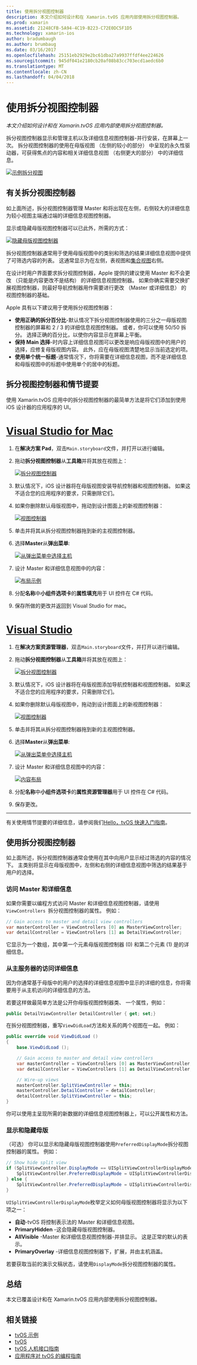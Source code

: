 ```yaml
---
title: 使用拆分视图控制器
description: 本文介绍如何设计和在 Xamarin.tvOS 应用内部使用拆分视图控制器。
ms.prod: xamarin
ms.assetid: 21248CFB-5A94-4C19-B223-C72E0DC5F1D5
ms.technology: xamarin-ios
author: bradumbaugh
ms.author: brumbaug
ms.date: 03/16/2017
ms.openlocfilehash: 25151eb2929e2bc61dba27a9937ffdf4ee224626
ms.sourcegitcommit: 945df041e2180cb20af08b83cc703ecd1aedc6b0
ms.translationtype: MT
ms.contentlocale: zh-CN
ms.lasthandoff: 04/04/2018
---
```

# <a name="working-with-split-view-controllers"></a>使用拆分视图控制器

_本文介绍如何设计和在 Xamarin.tvOS 应用内部使用拆分视图控制器。_


拆分视图控制器显示和管理主机以及详细信息视图控制器-并行安装，在屏幕上一次。 拆分视图控制器的使用在母版视图 （左侧的较小的部分） 中呈现的永久性驱动器，可获得焦点的内容和相关详细信息视图 （右侧更大的部分） 中的详细信息。

[![](split-views-images/intro01.png "示例拆分视图")](split-views-images/intro01.png#lightbox)

<a name="About-Split-View-Controllers" />

## <a name="about-split-view-controllers"></a>有关拆分视图控制器

如上面所述，拆分视图控制器管理 Master 和将出现在左侧，右侧较大的详细信息为较小视图主端通过端的详细信息视图控制器。 

显示或隐藏母版视图控制器可以已此外，所需的方式： 

[![](split-views-images/intro02.png "隐藏母版视图控制器")](split-views-images/intro02.png#lightbox)

拆分视图控制器通常用于使用母版视图中的类别和筛选的结果详细信息视图中提供了可筛选内容的列表。 这通常显示为在左侧，表视图和[集合视图](~/ios/tvos/user-interface/collection-views.md)右侧。

在设计时用户界面要求拆分视图控制器，Apple 提供的建议使用 Master 和不会更改 （只能是内容更改不是结构） 的详细信息视图控制器。 如果你确实需要交换扩展视图控制器，则最好导航控制器用作需要进行更改 （Master 或详细信息） 的视图控制器的基础。

Apple 具有以下建议用于使用拆分视图控制器：

- **使用正确的拆分百分比**-默认情况下拆分视图控制器使用的三分之一母版视图控制器的屏幕和 2 / 3 的详细信息视图控制器。 或者，你可以使用 50/50 拆分。 选择正确的百分比，以使你内容显示在屏幕上平衡。
- **保持 Main 选择**-时内容上详细信息视图可以更改是响应母版视图中的用户的选择，应修复母版视图内容。 此外，应在母版视图清楚地显示当前选定的项。
- **使用单个统一标题**-通常情况下，你将需要在详细信息视图，而不是详细信息和母版视图中的标题中使用单个的居中的标题。

<a name="Split-View-Controllers-and-Storyboards" />

## <a name="split-view-controllers-and-storyboards"></a>拆分视图控制器和情节提要

使用 Xamarin.tvOS 应用中的拆分视图控制器的最简单方法是将它们添加到使用 iOS 设计器的应用程序的 UI。

# <a name="visual-studio-for-mactabvsmac"></a>[Visual Studio for Mac](#tab/vsmac)

1. 在**解决方案 Pad**，双击`Main.storyboard`文件，并打开以进行编辑。
1. 拖动**拆分视图控制器**从**工具箱**并将其放在视图上： 

    [![](split-views-images/activity01.png "拆分视图控制器")](split-views-images/activity01.png#lightbox)
1. 默认情况下，iOS 设计器将在母版视图安装导航控制器和视图控制器。 如果这不适合您的应用程序的要求，只需删除它们。
1. 如果你删除默认母版视图中，拖动到设计图面上的新视图控制器： 

    [![](split-views-images/activity02.png "视图控制器")](split-views-images/activity02.png#lightbox)
1. 单击并将其从拆分视图控制器拖到新的主视图控制器。 
1. 选择**Master**从**弹出菜单**: 

    [![](split-views-images/activity03.png "从弹出菜单中选择主机")](split-views-images/activity03.png#lightbox)
1. 设计 Master 和详细信息视图中的内容： 

    [![](split-views-images/activity04.png "布局示例")](split-views-images/activity04.png#lightbox)
1. 分配**名称**中**小组件选项卡**的**属性填充**用于 UI 控件在 C# 代码。
1. 保存所做的更改并返回到 Visual Studio for mac。

# <a name="visual-studiotabvswin"></a>[Visual Studio](#tab/vswin)

1. 在**解决方案资源管理器**，双击`Main.storyboard`文件，并打开以进行编辑。
1. 拖动**拆分视图控制器**从**工具箱**并将其放在视图上： 

    [![](split-views-images/activity01-vs.png "拆分视图控制器")](split-views-images/activity01-vs.png#lightbox)
1. 默认情况下，iOS 设计器将在母版视图添加导航控制器和视图控制器。 如果这不适合您的应用程序的要求，只需删除它们。
1. 如果你删除默认母版视图中，拖动到设计图面上的新视图控制器： 

    [![](split-views-images/activity02-vs.png "视图控制器")](split-views-images/activity02-vs.png#lightbox)
1. 单击并将其从拆分视图控制器拖到新的主视图控制器。 
1. 选择**Master**从**弹出菜单**: 

    [![](split-views-images/activity03-vs.png "从弹出菜单中选择主机")](split-views-images/activity03-vs.png#lightbox)
1. 设计 Master 和详细信息视图中的内容： 

    [![](split-views-images/activity04.png "内容布局")](split-views-images/activity04.png#lightbox)
1. 分配**名称**中**小组件选项卡**的**属性资源管理器**用于 UI 控件在 C# 代码。
1. 保存更改。
    
-----

有关使用情节提要的详细信息，请参阅我们[Hello，tvOS 快速入门指南](~/ios/tvos/get-started/hello-tvos.md)。

<a name="Working-with-Split-View-Controllers" />

## <a name="working-with-split-view-controllers"></a>使用拆分视图控制器

如上面所述，拆分视图控制器通常会使用在其中向用户显示经过筛选的内容的情况下。 主类别将显示在母版视图中，左侧和右侧的详细信息视图中筛选的结果基于用户的选择。

<a name="Accessing-Master-and-Detail" />

### <a name="accessing-master-and-detail"></a>访问 Master 和详细信息

如果你需要以编程方式访问 Master 和详细信息视图控制器，请使用`ViewControllers `拆分视图控制器的属性。 例如：

```csharp
// Gain access to master and detail view controllers
var masterController = ViewControllers [0] as MasterViewController;
var detailController = ViewControllers [1] as DetailViewController;
```

它显示为一个数组，其中第一个元素母版视图控制器 (0) 和第二个元素 (1) 是的详细信息。

<a name="Accessing-Detail-from-Master" />

### <a name="accessing-detail-from-master"></a>从主服务器的访问详细信息

因为你通常基于母版中的用户的选择的详细信息视图中显示的详细的信息，你将需要用于从主机访问的详细信息的方法。

若要这样做最简单方法是公开你母版视图控制器类、 一个属性，例如：

```csharp
public DetailViewController DetailController { get; set;}
```

在拆分视图控制器，重写`ViewDidLoad`方法和关系的两个视图在一起。 例如：

```csharp
public override void ViewDidLoad ()
{
    base.ViewDidLoad ();

    // Gain access to master and detail view controllers
    var masterController = ViewControllers [0] as MasterViewController;
    var detailController = ViewControllers [1] as DetailViewController;

    // Wire-up views
    masterController.SplitViewController = this;
    masterController.DetailController = detailController;
    detailController.SplitViewController = this;
}
```

你可以使用主呈现所需的新数据的详细信息视图控制器上，可以公开属性和方法。

<a name="Showing-and-Hiding-Master" />

### <a name="showing-and-hiding-master"></a>显示和隐藏母版

（可选） 你可以显示和隐藏母版视图控制器使用`PreferredDisplayMode`拆分视图控制器的属性。 例如：

```csharp
// Show hide split view
if (SplitViewController.DisplayMode == UISplitViewControllerDisplayMode.PrimaryHidden) {
    SplitViewController.PreferredDisplayMode = UISplitViewControllerDisplayMode.AllVisible;
} else {
    SplitViewController.PreferredDisplayMode = UISplitViewControllerDisplayMode.PrimaryHidden;
}
```

`UISplitViewControllerDisplayMode`枚举定义如何母版视图控制器将显示为以下项之一：

- **自动**-tvOS 将控制表示法的 Master 和详细信息视图。
- **PrimaryHidden** -这会隐藏母版视图控制器。
- **AllVisible** -Master 和详细信息视图控制器-并排显示。 这是正常的默认的表示。
- **PrimaryOverlay** -详细信息视图控制器下，扩展，并由主机涵盖。

若要获取当前的演示文稿状态，请使用`DisplayMode`拆分视图控制器的属性。

<a name="Summary" />

## <a name="summary"></a>总结

本文已覆盖设计和在 Xamarin.tvOS 应用内部使用拆分视图控制器。



## <a name="related-links"></a>相关链接

- [tvOS 示例](https://developer.xamarin.com/samples/tvos/all/)
- [tvOS](https://developer.apple.com/tvos/)
- [tvOS 人机接口指南](https://developer.apple.com/tvos/human-interface-guidelines/)
- [应用程序对 tvOS 的编程指南](https://developer.apple.com/library/prerelease/tvos/documentation/General/Conceptual/AppleTV_PG/)
